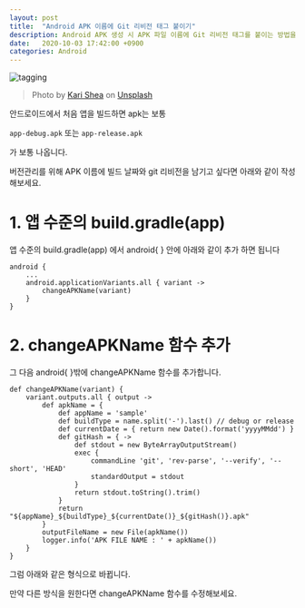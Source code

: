 ```yaml
---
layout: post
title:  "Android APK 이름에 Git 리비전 태그 붙이기"
description: Android APK 생성 시 APK 파일 이름에 Git 리비전 태그를 붙이는 방법을 설명합니다.
date:   2020-10-03 17:42:00 +0900
categories: Android
---
```


![tagging](http://heavybros.dothome.co.kr/wp-content/uploads/2020/01/tag-768x512.jpg)
> Photo by [Kari Shea](https://unsplash.com/@karishea?utm_source=unsplash&utm_medium=referral&utm_content=creditCopyText) on [Unsplash](https://unsplash.com/s/photos/tag?utm_source=unsplash&utm_medium=referral&utm_content=creditCopyText)

안드로이드에서 처음 앱을 빌드하면 apk는 보통 

`app-debug.apk` 또는 `app-release.apk`

가 보통 나옵니다.


버전관리를 위해 APK 이름에 빌드 날짜와 git 리비전을 남기고 싶다면
아래와 같이 작성해보세요.

# 1. 앱 수준의 build.gradle(app)

앱 수준의 build.gradle(app) 에서 android{ } 안에 아래와 같이 추가 하면 됩니다

```
android {
    ...
    android.applicationVariants.all { variant ->
        changeAPKName(variant)
    }
}
```

# 2.  changeAPKName 함수 추가

그 다음 android{ }밖에 changeAPKName 함수를 추가합니다.

```
def changeAPKName(variant) {
    variant.outputs.all { output ->
        def apkName = {
            def appName = 'sample'
            def buildType = name.split('-').last() // debug or release
            def currentDate = { return new Date().format('yyyyMMdd') }
            def gitHash = { ->
                def stdout = new ByteArrayOutputStream()
                exec {
                    commandLine 'git', 'rev-parse', '--verify', '--short', 'HEAD'
                    standardOutput = stdout
                }
                return stdout.toString().trim()
            }
            return "${appName}_${buildType}_${currentDate()}_${gitHash()}.apk"
        }
        outputFileName = new File(apkName())
        logger.info('APK FILE NAME : ' + apkName())
    }
}
```

그럼 아래와 같은 형식으로 바뀝니다.

만약 다른 방식을 원한다면 changeAPKName 함수를 수정해보세요.
